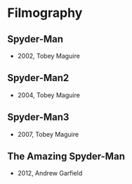 # Filmography

## Spyder-Man

- 2002, Tobey Maguire

## Spyder-Man2

- 2004, Tobey Maguire

## Spyder-Man3

- 2007, Tobey Maguire


## The Amazing Spyder-Man 

- 2012, Andrew Garfield

